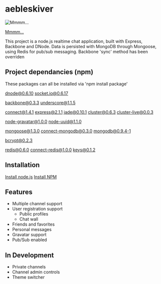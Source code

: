 # aebleskiver

![Mmmm...](http://upload.wikimedia.org/wikipedia/commons/0/04/Aebleskiver.jpg)

[Mmmm...](http://en.wikipedia.org/wiki/%C3%86bleskiver)

This project is a node.js realtime chat application, built with Express, Backbone and DNode. 
Data is persisted with MongoDB through Mongoose, using Redis for pub/sub messaging.  Backbone 
'sync' method has been overriden 


## Project dependancies (npm)

These packages can all be installed via 'npm install package'

[dnode@0.6.10](http://github.com/substack/dnode)
[socket.io@0.6.17](http://github.com/LearnBoost/Socket.IO-node)

[backbone@0.3.3](http://github.com/documentcloud/backbone)
[underscore@1.1.5](http://github.com/documentcloud/underscore)

[connect@1.4.1](http://github.com/senchalabs/connect)
[express@2.1.1](http://github.com/visionmedia/express)
[jade@0.10.1](http://github.com/visionmedia/jade)
[cluster@0.6.3](http://github.com/LearnBoost/cluster)
[cluster-live@0.0.3](http://github.com/visionmedia/cluster-live)

[node-gravatar@1.0.0](http://github.com/arnabc/node-gravatar)
[node-uuid@1.1.0](http://github.com/broofa/node-uuid)

[mongoose@1.3.0](http://github.com/LearnBoost/mongoose)
[connect-mongodb@0.3.0](http://github.com/kcbanner/connect-mongo)
mongodb@0.9.4-1

[bcrypt@0.2.3](http://github.com/ncb000gt/node.bcrypt.js)

[redis@0.6.0](http://github.com/mranney/node_redis)
[connect-redis@1.0.0](http://github.com/visionmedia/connect-redis)
[keys@0.1.2](http://github.com/visionmedia/keys)
    
    
## Installation

[Install node.js](http://github.com/joyent/node)
[Install NPM](http://github.com/joyent/npm)

## Features

* Multiple channel support
* User registration support
  * Public profiles
  * Chat wall
* Friends and favorites
* Personal messages
* Gravatar support
* Pub/Sub enabled
    
## In Development

* Private channels
* Channel admin controls
* Theme switcher